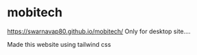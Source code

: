 # mobitech 
https://swarnavap80.github.io/mobitech/
Only for desktop site.... 

Made this website using tailwind css
